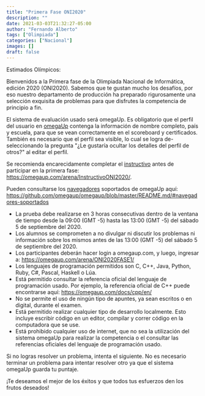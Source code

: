 ```yaml
---
title: "Primera Fase ONI2020"
description: ""
date: 2021-03-03T21:32:27-05:00
author: "Fernando Alberto"
tags: ["Olimpiada"]
categories: ["Nacional"]
images: []
draft: false
---
```


Estimados Olímpicos:

Bienvenidos a la Primera fase de la Olimpiada Nacional de Informática, edición 2020
(ONI2020). Sabemos que te gustan mucho los desafíos, por eso nuestro departamento
de producción ha preparado rigurosamente una selección exquisita de problemas para
que disfrutes la competencia de principio a fin.

El sistema de evaluación usado será omegaUp. Es obligatorio que el perfil del usuario
en [omegaUp](https://omegaup.com/) contenga la información de nombre completo, país
y escuela, para que se vean correctamente en el scoreboard y certificados. También
es necesario que el perfil sea visible, lo cual se logra de-seleccionando la pregunta
"¿Le gustaría ocultar los detalles del perfil de otros?" al editar el perfil.

Se recomienda encarecidamente completar el
[instructivo](https://omegaup.com/arena/InstructivoONI2020/) antes de participar
en la primera fase: <https://omegaup.com/arena/InstructivoONI2020/>.

Pueden consultarse los
[navegadores](https://github.com/omegaup/omegaup/blob/master/README.md/#navegadores-soportados)
soportados de omegaUp aquí:
<https://github.com/omegaup/omegaup/blob/master/README.md/#navegadores-soportados>

- La prueba debe realizarse en 3 horas consecutivas dentro de la ventana de tiempo
  desde la 09:00 (GMT -5) hasta las 13:00 (GMT -5) del sábado 5 de septiembre del 2020.
- Los alumnos se comprometen a no divulgar ni discutir los problemas ni información
  sobre los mismos antes de las 13:00 (GMT -5) del sábado 5 de septiembre del 2020.
- Los participantes deberán hacer login a omegaup.com, y luego, ingresar a:
  <https://omegaup.com/arena/ONI2020FASE1/>
- Los lenguajes de programación permitidos son C, C++, Java, Python, Ruby, C#, Pascal, Haskell o Lúa.
- Está permitido consultar la referencia oficial del lenguaje de programación usado.
  Por ejemplo, la referencia oficial de C++ puede encontrarse aquí: <https://omegaup.com/docs/cpp/en/>
- No se permite el uso de ningún tipo de apuntes, ya sean escritos o en digital,
  durante el examen.
- Está permitido realizar cualquier tipo de desarrollo localmente. Esto incluye escribir
  código en un editor, compilar y correr código en la computadora que se use.
- Está prohibido cualquier uso de internet, que no sea la utilización del sistema
  omegaUp para realizar la competencia o el consultar las referencias oficiales del
  lenguaje de programación usado.

Si no logras resolver un problema, intenta el siguiente. No es necesario terminar
un problema para intentar resolver otro ya que el sistema omegaUp guarda tu puntaje.

¡Te deseamos el mejor de los éxitos y que todos tus esfuerzos den los frutos deseados!
